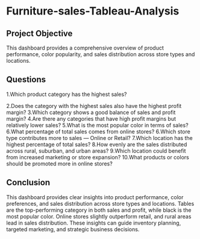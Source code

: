 # Furniture-sales-Tableau-Analysis
## Project Objective
This dashboard provides a comprehensive overview of product performance, color popularity, and sales distribution across store types and locations.
## Questions
1.Which product category has the highest sales?

2.Does the category with the highest sales also have the highest profit margin?
3.Which category shows a good balance of sales and profit margin?
4.Are there any categories that have high profit margins but relatively lower sales?
5.What is the most popular color in terms of sales?6.What percentage of total sales comes from online stores?
6.Which store type contributes more to sales — Online or Retail?
7.Which location has the highest percentage of total sales?
8.How evenly are the sales distributed across rural, suburban, and urban areas?
9.Which location could benefit from increased marketing or store expansion?
10.What products or colors should be promoted more in online stores?
## Conclusion
This dashboard provides clear insights into product performance, color preferences, and sales distribution across store types and locations. Tables are the top-performing category in both sales and profit, while black is the most popular color. Online stores slightly outperform retail, and rural areas lead in sales distribution. These insights can guide inventory planning, targeted marketing, and strategic business decisions.
